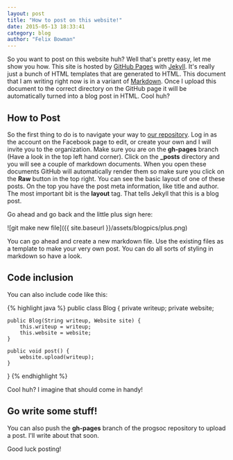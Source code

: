 ```yaml
---
layout: post
title: "How to post on this website!"
date: 2015-05-13 18:33:41
category: blog
author: "Felix Bowman"
---
```


So you want to post on this website huh? Well that's pretty easy, let me show you how. 
This site is hosted by [GitHub Pages][pages] with [Jekyll][jekyll]. It's really
just a bunch of HTML templates that are generated to HTML. This document that
I am writing right now is in a variant of [Markdown][kramdown]. Once I upload 
this document to the correct directory on the GitHub page it will be automatically
turned into a blog post in HTML. Cool huh?

## How to Post
So the first thing to do is to navigate your way to [our repository][git]. Log in
as the account on the Facebook page to edit, or create your own and I will invite
you to the organization. Make
sure you are on the **gh-pages** branch (Have a look in the top left hand corner).
Click on the **\_posts** directory and you will see a couple of markdown documents.
When you open these documents GitHub will automatically render them so make sure you 
click on the **Raw** button in the top right. You can see the basic layout of one 
of these posts. On the top you have the post meta information, like title and author. 
The most important bit is the **layout** tag. That tells Jekyll that this is a blog
post. 

Go ahead and go back and the little plus sign here:


![git make new file]({{ site.baseurl }}/assets/blogpics/plus.png)

You can go ahead and create a new markdown file. Use the existing files as a template
to make your very own post. You can do all sorts of styling in markdown so have a look.

## Code inclusion
You can also include code like this:

{% highlight java %}
public class Blog {
    private writeup;
    private website;

    public Blog(String writeup, Website site) {
        this.writeup = writeup;
        this.website = website;
    }

    public void post() {
        website.upload(writeup);
    }
}
{% endhighlight %}

Cool huh? I imagine that should come in handy!

## Go write some stuff!
You can also push the **gh-pages** branch of the progsoc repository to upload a 
post. I'll write about that soon. 

Good luck posting!

[pages]:        https://pages.github.com/
[jekyll]:       http://jekyllrb.com/
[kramdown]:     http://kramdown.gettalong.org/
[git]:          https://github.com/sussex-progsoc/other-website/tree/gh-pages
